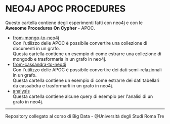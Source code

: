 # NEO4J APOC PROCEDURES

Questo cartella contiene degli esperimenti fatti con neo4j e con le **Awesome Procedures On Cypher** - APOC.

- [from-mongo-to-neo4j](https://github.com/mariocuomo/polyglot-systems/tree/main/neo4j%20Apoc%20Procedures/from-mongo-to-neo4j)<br>
Con l'utilizzo delle APOC è possibile convertire una collezione di documenti in un grafo.<br>
Questa cartella contiene un esempio di come estrarre una collezione di mongodb e trasformarla in un grafo in neo4j. 
- [from-cassandra-to-neo4j](https://github.com/mariocuomo/polyglot-systems/tree/main/neo4j%20Apoc%20Procedures/from-cassandra-to-neo4j)<br>
Con l'utilizzo delle APOC è possibile convertire dei dati semi-relazionali in un grafo.<br>
Questa cartella contiene un esempio di come estrarre dei dati tabellari da cassabdra e trasformarli in un grafo in neo4j. 
- [analysis](https://github.com/mariocuomo/polyglot-systems/tree/main/neo4j%20Apoc%20Procedures/analysis)<br>
Questa cartella contiene alcune query di esempio per l'analisi di un grafo in neo4j.

---
Repository collegato al corso di Big Data - @Università degli Studi Roma Tre

